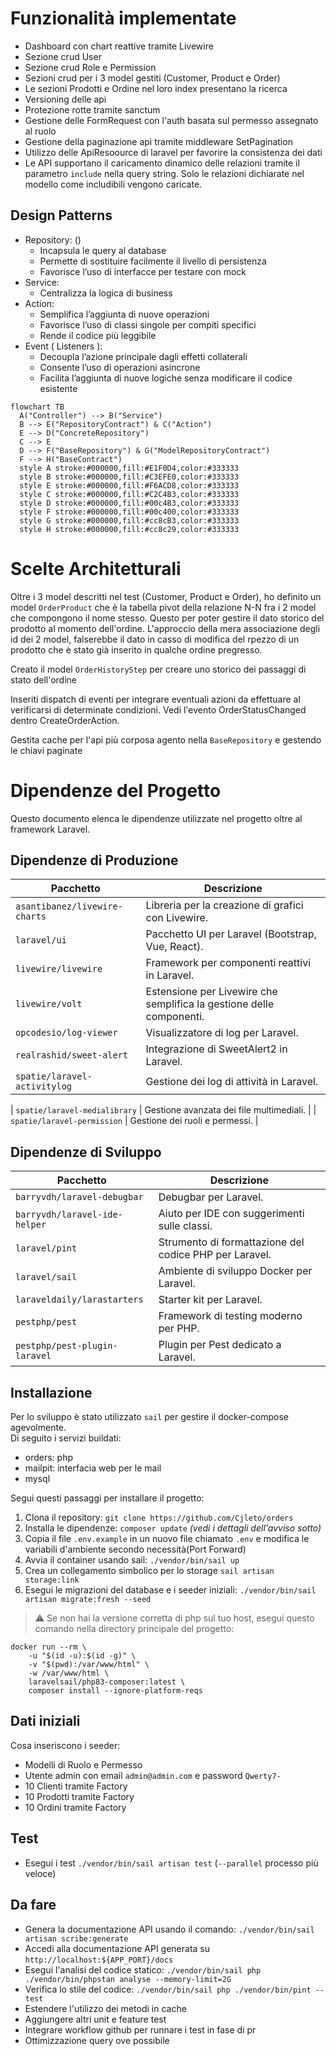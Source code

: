 
# Funzionalità implementate
- Dashboard con chart reattive tramite Livewire
- Sezione crud User
- Sezione crud Role e Permission
- Sezioni crud per i 3 model gestiti (Customer, Product e Order)
- Le sezioni Prodotti e Ordine nel loro index presentano la ricerca 
- Versioning delle api
- Protezione rotte tramite sanctum
- Gestione delle FormRequest con l'auth basata sul permesso assegnato al ruolo
- Gestione della paginazione api tramite middleware SetPagination
- Utilizzo delle ApiResoource di laravel per favorire la consistenza dei dati
- Le API supportano il caricamento dinamico delle relazioni tramite il parametro `include` nella query string. Solo le relazioni dichiarate nel modello come includibili vengono caricate.


## Design Patterns
- Repository: ()
    - Incapsula le query al database  
    - Permette di sostituire facilmente il livello di persistenza  
    - Favorisce l’uso di interfacce per testare con mock 
- Service:
    - Centralizza la logica di business
- Action:
    - Semplifica l’aggiunta di nuove operazioni
    - Favorisce l’uso di classi singole per compiti specifici
    - Rende il codice più leggibile
- Event ( Listeners ):
    - Decoupla l’azione principale dagli effetti collaterali
    - Consente l’uso di operazioni asincrone
    - Facilita l’aggiunta di nuove logiche senza modificare il codice esistente

```mermaid
flowchart TB
  A("Controller") --> B("Service")
  B --> E("RepositoryContract") & C("Action")
  E --> D("ConcreteRepository")
  C --> E
  D --> F("BaseRepository") & G("ModelRepositoryContract")
  F --> H("BaseContract")
  style A stroke:#000000,fill:#E1F0D4,color:#333333
  style B stroke:#000000,fill:#C3EFE0,color:#333333
  style E stroke:#000000,fill:#F6ACD8,color:#333333
  style C stroke:#000000,fill:#C2C4B3,color:#333333
  style D stroke:#000000,fill:#00c4B3,color:#333333
  style F stroke:#000000,fill:#00c400,color:#333333
  style G stroke:#000000,fill:#cc8cB3,color:#333333
  style H stroke:#000000,fill:#cc8c29,color:#333333

```

# Scelte Architetturali
Oltre i 3 model descritti nel test (Customer, Product e Order), ho definito un model `OrderProduct` che è la tabella pivot della relazione N-N fra i 2 model che compongono il nome stesso. Questo per poter gestire il dato storico del prodotto al momento dell'ordine. L'approccio della mera associazione degli id dei 2 model, falserebbe il dato in casso di modifica del rpezzo di un prodotto che è stato già inserito in qualche ordine pregresso.

Creato il model `OrderHistoryStep` per creare uno storico dei passaggi di stato dell'ordine

Inseriti dispatch di eventi per integrare eventuali azioni da effettuare al verificarsi di determinate condizioni. Vedi l'evento OrderStatusChanged dentro CreateOrderAction.

Gestita cache per l'api più corposa agento nella `BaseRepository` e gestendo le chiavi paginate


# Dipendenze del Progetto
Questo documento elenca le dipendenze utilizzate nel progetto oltre al framework Laravel.

## Dipendenze di Produzione

| Pacchetto | Descrizione |
|-----------|------------|
| `asantibanez/livewire-charts` | Libreria per la creazione di grafici con Livewire. |
| `laravel/ui` | Pacchetto UI per Laravel (Bootstrap, Vue, React). |
| `livewire/livewire` | Framework per componenti reattivi in Laravel. |
| `livewire/volt` | Estensione per Livewire che semplifica la gestione delle componenti. |
| `opcodesio/log-viewer` | Visualizzatore di log per Laravel. |
| `realrashid/sweet-alert` | Integrazione di SweetAlert2 in Laravel. |
| `spatie/laravel-activitylog` | Gestione dei log di attività in Laravel. |

| `spatie/laravel-medialibrary` | Gestione avanzata dei file multimediali. |
| `spatie/laravel-permission` | Gestione dei ruoli e permessi. |

## Dipendenze di Sviluppo

| Pacchetto | Descrizione |
|-----------|------------|
| `barryvdh/laravel-debugbar` | Debugbar per Laravel. |
| `barryvdh/laravel-ide-helper` | Aiuto per IDE con suggerimenti sulle classi. |
| `laravel/pint` | Strumento di formattazione del codice PHP per Laravel. |
| `laravel/sail` | Ambiente di sviluppo Docker per Laravel. |
| `laraveldaily/larastarters` | Starter kit per Laravel. |
| `pestphp/pest` | Framework di testing moderno per PHP. |
| `pestphp/pest-plugin-laravel` | Plugin per Pest dedicato a Laravel. |


## Installazione
Per lo sviluppo è stato utilizzato `sail` per gestire il docker-compose agevolmente.\
Di seguito i servizi buildati:
- orders: php
- mailpit: interfacia web per le mail
- mysql

Segui questi passaggi per installare il progetto:
1. Clona il repository: `git clone https://github.com/Cjleto/orders`
2. Installa le dipendenze: `composer update` *(vedi i dettagli dell'avviso sotto)*
3. Copia il file `.env.example` in un nuovo file chiamato `.env` e modifica le variabili d'ambiente secondo necessità(Port Forward)
4. Avvia il container usando sail: `./vendor/bin/sail up`
5. Crea un collegamento simbolico per lo storage `sail artisan storage:link`
6. Esegui le migrazioni del database e i seeder iniziali: `./vendor/bin/sail artisan migrate:fresh --seed`
  
> :warning: Se non hai la versione corretta di php sul tuo host, esegui questo comando nella directory principale del progetto:
```
docker run --rm \
	-u "$(id -u):$(id -g)" \
	-v "$(pwd):/var/www/html" \
	-w /var/www/html \
	laravelsail/php83-composer:latest \
	composer install --ignore-platform-reqs
```

## Dati iniziali

Cosa inseriscono i seeder:
- Modelli di Ruolo e Permesso
- Utente admin con email `admin@admin.com` e password `Qwerty7-`
- 10 Clienti tramite Factory
- 10 Prodotti tramite Factory
- 10 Ordini tramite Factory

## Test
- Esegui i test `./vendor/bin/sail artisan test` (`--parallel` processo più veloce)

## Da fare
- Genera la documentazione API usando il comando: `./vendor/bin/sail artisan scribe:generate`
- Accedi alla documentazione API generata su `http://localhost:${APP_PORT}/docs`
- Esegui l'analisi del codice statico: `./vendor/bin/sail php ./vendor/bin/phpstan analyse --memory-limit=2G`
- Verifica lo stile del codice: `./vendor/bin/sail php ./vendor/bin/pint --test`
- Estendere l'utilizzo dei metodi in cache
- Aggiungere altri unit e feature test
- Integrare workflow github per runnare i test in fase di pr
- Ottimizzazione query ove possibile


